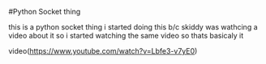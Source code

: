 #Python Socket thing

this is a python socket thing 
i started doing this b/c skiddy was wathcing a video about it so i started watching the same video 
so thats basicaly it 

video(https://www.youtube.com/watch?v=Lbfe3-v7yE0)
